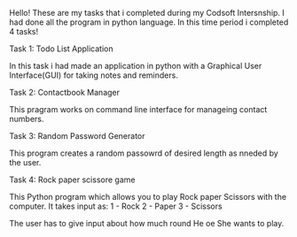 Hello! These are my tasks that i completed during my Codsoft Intersnship.
I had done all the program in python language.
In this time period i completed 4 tasks!

Task 1: Todo List Application

In this task i had made an application in python with a Graphical User Interface(GUI) for taking notes and reminders.
  
Task 2: Contactbook Manager
  
  This pragram works on command line interface for manageing contact numbers.
  
Task 3: Random Password Generator
  
  This program creates a random passowrd of desired length as nneded by the user.

Task 4: Rock paper scissore game
  
  This Python program which allows you to play Rock paper Scissors with the computer.
  It takes input as: 
                    1 - Rock
                    2 - Paper
                    3 - Scissors

  The user has to give input about how much round He oe She wants to play.
